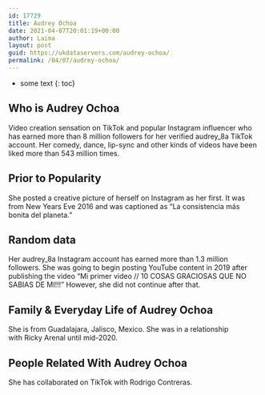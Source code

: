 ```yaml
---
id: 17729
title: Audrey Ochoa
date: 2021-04-07T20:01:19+00:00
author: Laima
layout: post
guid: https://ukdataservers.com/audrey-ochoa/
permalink: /04/07/audrey-ochoa/
---
```


* some text
{: toc}


## Who is Audrey Ochoa
                  
                  
                  
Video creation sensation on TikTok and popular Instagram influencer who has earned more than 8 million followers for her verified audrey_8a TikTok account. Her comedy, dance, lip-sync and other kinds of videos have been liked more than 543 million times.
                  
              
            
              
            
                
                
                
## Prior to Popularity
                  
                  
                  
She posted a creative picture of herself on Instagram as her first. It was from New Years Eve 2016 and was captioned as &#8220;La consistencia más bonita del planeta.&#8221;
                  
              
            
              
            
                
                
                
## Random data
                  
                  
                  
Her audrey_8a Instagram account has earned more than 1.3 million followers. She was going to begin posting YouTube content in 2019 after publishing the video &#8220;Mi primer video // 10 COSAS GRACIOSAS QUE NO SABIAS DE MI!!!&#8221; However, she did not continue after that.
                  
              
            
              
            
                
                
                
## Family & Everyday Life of Audrey Ochoa
                  
                  
                  
She is from Guadalajara, Jalisco, Mexico. She was in a relationship with Ricky Arenal until mid-2020. 
                  
              
            
              
            
                
                
                
## People Related With Audrey Ochoa
                  
                  
                  
She has collaborated on TikTok with Rodrigo Contreras.
                  
              
            
              
            
                
              
            
              
              
            
            
              
            
          
          
          